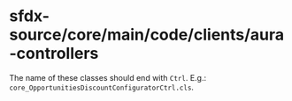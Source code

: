 # sfdx-source/core/main/code/clients/aura-controllers
The name of these classes should end with `Ctrl`. E.g.: `core_OpportunitiesDiscountConfiguratorCtrl.cls`.